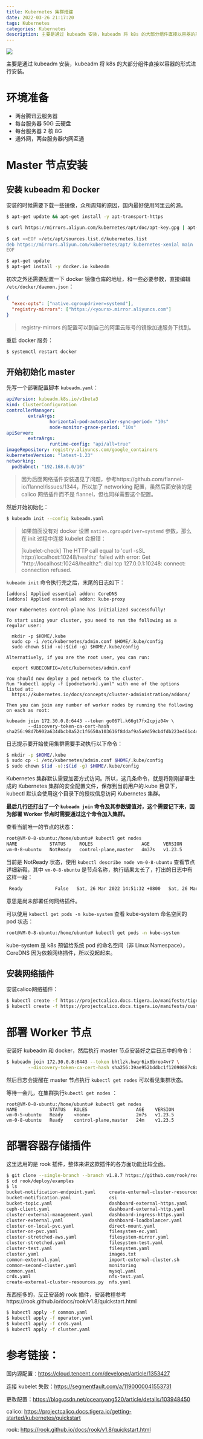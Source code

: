 ```yaml
---
title: Kubernetes 集群搭建
date: 2022-03-26 21:17:20
tags: Kubernetes
categories: Kubernetes
description: 主要是通过 kubeadm 安装，kubeadm 将 k8s 的大部分组件直接以容器的形式进行安装。
---
```


<img src='https://image.hanelalo.cn/image/202203262057512.png'/>

<!--more-->

主要是通过 kubeadm 安装，kubeadm 将 k8s 的大部分组件直接以容器的形式进行安装。 

# 环境准备

* 两台腾讯云服务器
* 每台服务器 50G 云硬盘
* 每台服务器 2 核 8G
* 通外网，两台服务器内网互通

# Master 节点安装

## 安装 kubeadm 和 Docker

安装的时候需要下载一些镜像，众所周知的原因，国内最好使用阿里云的源。

```bash
$ apt-get update && apt-get install -y apt-transport-https

$ curl https://mirrors.aliyun.com/kubernetes/apt/doc/apt-key.gpg | apt-key add -
 
$ cat <<EOF >/etc/apt/sources.list.d/kubernetes.list
deb https://mirrors.aliyun.com/kubernetes/apt/ kubernetes-xenial main
EOF

$ apt-get update
$ apt-get install -y docker.io kubeadm
```

初次之外还需要配置一下 docker 镜像仓库的地址，和一些必要参数，直接编辑 `/etc/docker/daemon.json`：

```json
{
  "exec-opts": ["native.cgroupdriver=systemd"],
  "registry-mirrors": ["https://<yours>.mirror.aliyuncs.com"]
}
```

> registry-mirrors 的配置可以到自己的阿里云账号的镜像加速服务下找到。

重启 docker 服务：

```bash
$ systemctl restart docker
```

## 开始初始化 master

先写一个部署配置脚本 `kubeadm.yaml`：

```yaml
apiVersion: kubeadm.k8s.io/v1beta3
kind: ClusterConfiguration
controllerManager:
        extraArgs:
                horizontal-pod-autoscaler-sync-period: "10s"
                node-monitor-grace-period: "10s"
apiServer:
        extraArgs:
                runtime-config: "api/all=true"
imageRepository: registry.aliyuncs.com/google_containers
kubernetesVersion: "latest-1.23"
networking:
  podSubnet: "192.168.0.0/16"
```

> 因为后面网络插件安装遇见了问题，参考https://github.com/flannel-io/flannel/issues/1344，所以加了 networking 配置，虽然后面安装的是 calico 网络插件而不是 flannel，但也同样需要这个配置。

然后开始初始化：

```bash
$ kubeadm init --config kubeadm.yaml
```

> 如果前面没有对 docker 设置 `native.cgroupdriver=systemd` 参数，那么在 init 过程中连接  kubelet 会报错：
>
> [kubelet-check] The HTTP call equal to 'curl -sSL http://localhost:10248/healthz' failed with error: Get "http://localhost:10248/healthz": dial tcp 127.0.0.1:10248: connect: connection refused.

`kubeadm init` 命令执行完之后，末尾的日志如下：

```
[addons] Applied essential addon: CoreDNS
[addons] Applied essential addon: kube-proxy

Your Kubernetes control-plane has initialized successfully!

To start using your cluster, you need to run the following as a regular user:

  mkdir -p $HOME/.kube
  sudo cp -i /etc/kubernetes/admin.conf $HOME/.kube/config
  sudo chown $(id -u):$(id -g) $HOME/.kube/config

Alternatively, if you are the root user, you can run:

  export KUBECONFIG=/etc/kubernetes/admin.conf

You should now deploy a pod network to the cluster.
Run "kubectl apply -f [podnetwork].yaml" with one of the options listed at:
  https://kubernetes.io/docs/concepts/cluster-administration/addons/

Then you can join any number of worker nodes by running the following on each as root:

kubeadm join 172.30.0.8:6443 --token go067l.k66gt7fx2cpjz04v \
        --discovery-token-ca-cert-hash sha256:98d7b902a634dbcb0a52c1f6650a103616f8ddaf9a5a9d59cb4fdb223e461c44
```

日志提示要开始使用集群需要手动执行以下命令：

```bash
$ mkdir -p $HOME/.kube
$ sudo cp -i /etc/kubernetes/admin.conf $HOME/.kube/config
$ sudo chown $(id -u):$(id -g) $HOME/.kube/config
```

Kubernetes 集群默认需要加密方式访问。所以，这几条命令，就是将刚刚部署生成的 Kubernetes 集群的安全配置文件，保存到当前用户的.kube 目录下，kubectl 默认会使用这个目录下的授权信息访问 Kubernetes 集群。

**最后几行还打出了一个 `kubeadm join` 命令及其参数键值对，这个需要记下来，因为部署 Worker 节点时需要通过这个命令加入集群。**

查看当前唯一的节点的状态：

```bash
root@VM-0-8-ubuntu:/home/ubuntu# kubectl get nodes
NAME            STATUS     ROLES                  AGE     VERSION
vm-0-8-ubuntu   NotReady   control-plane,master   4m37s   v1.23.5
```

当前是 NotReady 状态，使用 `kubectl describe node vm-0-8-ubuntu` 查看节点详细新鞋，其中 `vm-0-8-ubuntu` 是节点名称，执行结果太长了，打出的日志中有这样一段：

```bash
 Ready            False   Sat, 26 Mar 2022 14:51:32 +0800   Sat, 26 Mar 2022 14:46:10 +0800   KubeletNotReady              container runtime network not ready: NetworkReady=false reason:NetworkPluginNotReady message:docker: network plugin is not ready: cni config uninitialized
```

意思是尚未部署任何网络插件。

可以使用 `kubectl get pods -n kube-system` 查看 kube-system 命名空间的 pod 状态：

```bash
root@VM-0-8-ubuntu:/home/ubuntu# kubectl get pods -n kube-system
```

kube-system 是 k8s 预留给系统 pod 的命名空间（非 Linux Namespace），CoreDNS 因为依赖网络插件，所以没起起来。

## 安装网络插件

安装calico网络插件：

```bash
$ kubectl create -f https://projectcalico.docs.tigera.io/manifests/tigera-operator.yaml
$ kubectl create -f https://projectcalico.docs.tigera.io/manifests/custom-resources.yaml
```

# 部署 Worker 节点

安装好 kubeadm 和 docker，然后执行 master 节点安装好之后日志中的命令：

```bash
$ kubeadm join 172.30.0.8:6443 --token bhtlzk.hwqr6ix8broo4vr7 \
        --discovery-token-ca-cert-hash sha256:39ae952bddbc1f12090887c8a6b7f2243a75c112b0d478f120b0fe84f562e77a
```

然后日志会提醒在 master 节点执行 `kubectl get nodes` 可以看见集群状态。

等待一会儿，在集群执行`kubectl get nodes` ：

```
root@VM-0-8-ubuntu:/home/ubuntu# kubectl get nodes
NAME            STATUS   ROLES                  AGE    VERSION
vm-0-5-ubuntu   Ready    <none>                 2m7s   v1.23.5
vm-0-8-ubuntu   Ready    control-plane,master   24m    v1.23.5
```

# 部署容器存储插件

这里选用的是 rook 插件，整体来讲这款插件的各方面功能比较全面。

```bash
$ git clone --single-branch --branch v1.8.7 https://github.com/rook/rook.git
$ cd rook/deploy/examples
$ ls
bucket-notification-endpoint.yaml     create-external-cluster-resources.sh  object-bucket-claim-delete.yaml        pool-device-health-metrics.yaml
bucket-notification.yaml              csi                                   object-bucket-claim-notification.yaml  pool-ec.yaml
bucket-topic.yaml                     dashboard-external-https.yaml         object-bucket-claim-retain.yaml        pool-mirrored.yaml
ceph-client.yaml                      dashboard-external-http.yaml          object-ec.yaml                         pool-test.yaml
cluster-external-management.yaml      dashboard-ingress-https.yaml          object-external.yaml                   pool.yaml
cluster-external.yaml                 dashboard-loadbalancer.yaml           object-multisite-pull-realm-test.yaml  rbdmirror.yaml
cluster-on-local-pvc.yaml             direct-mount.yaml                     object-multisite-pull-realm.yaml       README.md
cluster-on-pvc.yaml                   filesystem-ec.yaml                    object-multisite-test.yaml             rgw-external.yaml
cluster-stretched-aws.yaml            filesystem-mirror.yaml                object-multisite.yaml                  storageclass-bucket-delete.yaml
cluster-stretched.yaml                filesystem-test.yaml                  object-openshift.yaml                  storageclass-bucket-retain.yaml
cluster-test.yaml                     filesystem.yaml                       object-test.yaml                       subvolumegroup.yaml
cluster.yaml                          images.txt                            object-user.yaml                       toolbox-job.yaml
common-external.yaml                  import-external-cluster.sh            object.yaml                            toolbox.yaml
common-second-cluster.yaml            monitoring                            operator-openshift.yaml                volume-replication-class.yaml
common.yaml                           mysql.yaml                            operator.yaml                          volume-replication.yaml
crds.yaml                             nfs-test.yaml                         osd-env-override.yaml                  wordpress.yaml
create-external-cluster-resources.py  nfs.yaml                              osd-purge.yaml
```

东西挺多的，反正安装的 rook 插件，安装教程参考https://rook.github.io/docs/rook/v1.8/quickstart.html

```bash
$ kubectl apply -f common.yaml
$ kubectl apply -f operator.yaml
$ kubectl apply -f crds.yaml
$ kubectl apply -f cluster.yaml
```

# 参考链接：

国内源配置：https://cloud.tencent.com/developer/article/1353427

连接 kubelet 失败：https://segmentfault.com/a/1190000041553731

更改配置：https://blog.csdn.net/oceanyang520/article/details/103948450

calico: https://projectcalico.docs.tigera.io/getting-started/kubernetes/quickstart

rook: https://rook.github.io/docs/rook/v1.8/quickstart.html

